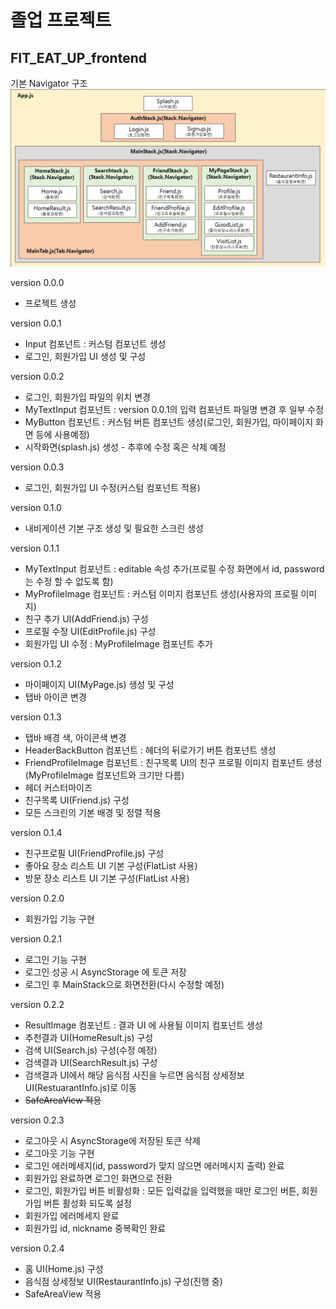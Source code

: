 # 졸업 프로젝트
## FIT_EAT_UP_frontend
기본 Navigator 구조
![Navigator구조](./Navigator%20%EA%B5%AC%EC%A1%B0.png)


version 0.0.0 
+ 프로젝트 생성

version 0.0.1 
+ Input 컴포넌트 : 커스텀 컴포넌트 생성
+  로그인, 회원가입 UI 생성 및 구성

version 0.0.2 
+ 로그인, 회원가입 파일의 위치 변경
+ MyTextInput 컴포넌트 : version 0.0.1의 입력 컴포넌트 파일명 변경 후 일부 수정
+ MyButton 컴포넌트 : 커스텀 버튼 컴포넌트 생성(로그인, 회원가입, 마이페이지 화면 등에 사용예정)
+ 시작화면(splash.js) 생성 - 추후에 수정 혹은 삭제 예정

version 0.0.3
+ 로그인, 회원가입 UI 수정(커스텀 컴포넌트 적용)

version 0.1.0 
+ 내비게이션 기본 구조 생성 및 필요한 스크린 생성

version 0.1.1 
+ MyTextInput  컴포넌트 : editable 속성 추가(프로필 수정 화면에서 id, password는 수정 할 수 없도록 함)
+ MyProfileImage 컴포넌트 : 커스텀 이미지 컴포넌트 생성(사용자의 프로필 이미지)
+ 친구 추가 UI(AddFriend.js) 구성
+ 프로필 수정 UI(EditProfile.js) 구성
+ 회원가입 UI 수정 : MyProfileImage 컴포넌트 추가

version 0.1.2
+ 마이페이지 UI(MyPage.js) 생성 및 구성
+ 탭바 아이콘 변경 

version 0.1.3
+ 탭바 배경 색, 아이콘색 변경
+ HeaderBackButton 컴포넌트 : 헤더의 뒤로가기 버튼 컴포넌트 생성
+ FriendProfileImage 컴포넌트 : 친구목록 UI의 친구 프로필 이미지 컴포넌트 생성(MyProfileImage 컴포넌트와 크기만 다름)
+ 헤더 커스터마이즈
+ 친구목록 UI(Friend.js) 구성
+ 모든 스크린의 기본 배경  및 정렬 적용

version 0.1.4
+ 친구프로필 UI(FriendProfile.js) 구성
+ 좋아요 장소 리스트 UI 기본 구성(FlatList 사용)
+ 방문 장소 리스트 UI 기본 구성(FlatList 사용)

version 0.2.0
+ 회원가입 기능 구현

version 0.2.1
+ 로그인 기능 구현
+ 로그인 성공 시 AsyncStorage 에 토큰 저장
+ 로그인 후 MainStack으로 화면전환(다시 수정할 예정)

version 0.2.2
+ ResultImage 컴포넌트 : 결과 UI 에 사용될 이미지 컴포넌트 생성
+ 추천결과 UI(HomeResult.js) 구성
+ 검색 UI(Search.js) 구성(수정 예정)
+ 검색결과 UI(SearchResult.js) 구성
+ 검색결과 UI에서 해당 음식점 사진을 누르면 음식점 상세정보 UI(RestuarantInfo.js)로 이동
+ ~~SafeAreaView 적용~~

version 0.2.3 	
- 로그아웃 시 AsyncStorage에 저장된 토큰 삭제
- 로그아웃 기능 구현
- 로그인 에러메세지(id, password가 맞지 않으면 에러메시지 출력) 완료
- 회원가입 완료하면 로그인 화면으로 전환
- 로그인, 회원가입 버튼 비활성화 : 모든 입력값을 입력했을 때만 로그인 버튼, 회원가입 버튼 활성화 되도록 설정
- 회원가입 에러메세지 완료
- 회원가입 id, nickname 중복확인 완료

version 0.2.4
- 홈 UI(Home.js) 구성
- 음식점 상세정보 UI(RestaurantInfo.js) 구성(진행 중)
- SafeAreaView 적용
